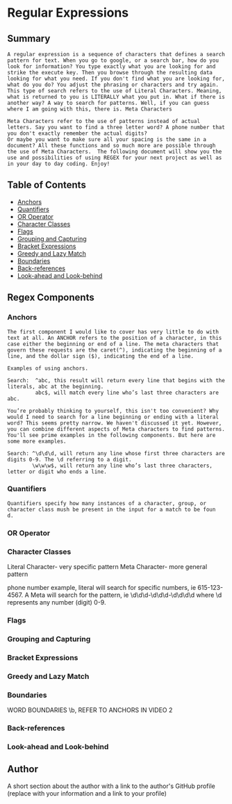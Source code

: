 # Regular Expressions

## Summary

    A regular expression is a sequence of characters that defines a search pattern for text. When you go to google, or a search bar, how do you look for information? You type exactly what you are looking for and strike the execute key. Then you browse through the resulting data looking for what you need. If you don't find what you are looking for, what do you do? You adjust the phrasing or characters and try again. This type of search refers to the use of Literal Characters. Meaning, what is returned to you is LITERALLY what you put in. What if there is another way? A way to search for patterns. Well, if you can guess where I am going with this, there is. Meta Characters
    
    Meta Characters refer to the use of patterns instead of actual letters. Say you want to find a three letter word? A phone number that you don't exactly remember the actual digits?
    Or maybe you want to make sure all your spacing is the same in a document? All these functions and so much more are possible through the use of Meta Characters.  The following document will show you the use and possibilities of using REGEX for your next project as well as in your day to day coding. Enjoy!

## Table of Contents

- [Anchors](#anchors)
- [Quantifiers](#quantifiers)
- [OR Operator](#or-operator)
- [Character Classes](#character-classes)
- [Flags](#flags)
- [Grouping and Capturing](#grouping-and-capturing)
- [Bracket Expressions](#bracket-expressions)
- [Greedy and Lazy Match](#greedy-and-lazy-match)
- [Boundaries](#boundaries)
- [Back-references](#back-references)
- [Look-ahead and Look-behind](#look-ahead-and-look-behind)

## Regex Components

### Anchors 
    The first component I would like to cover has very little to do with text at all. An ANCHOR refers to the position of a character, in this case either the beginning or end of a line. The meta characters that govern these requests are the caret(^), indicating the beginning of a line, and the dollar sign ($), indicating the end of a line.  

    Examples of using anchors.

    Search:  ^abc, this result will return every line that begins with the literals, abc at the beginning. 
             abc$, will match every line who’s last three characters are abc. 

    You’re probably thinking to yourself, this isn't too convenient? Why would I need to search for a line beginning or ending with a literal word? This seems pretty narrow. We haven't discussed it yet. However, you can combine different aspects of Meta characters to find patterns. You'll see prime examples in the following components. But here are some more examples.

    Search: ^\d\d\d, will return any line whose first three characters are digits 0-9. The \d referring to a digit.
            \w\w\w$, will return any line who’s last three characters, letter or digit who ends a line. 
 

### Quantifiers
    Quantifiers specify how many instances of a character, group, or character class mush be present in the input for a match to be foun    d. 

### OR Operator

### Character Classes
Literal Character- very specific pattern
Meta Character- more general pattern

phone number example, literal will search for specific numbers, ie 615-123-4567. A Meta will search for the pattern, ie \d\d\d-\d\d\d-\d\d\d\d where \d represents any number (digit) 0-9.
### Flags

### Grouping and Capturing

### Bracket Expressions

### Greedy and Lazy Match

### Boundaries

WORD BOUNDARIES \b, REFER TO ANCHORS IN VIDEO 2 

### Back-references

### Look-ahead and Look-behind

## Author

A short section about the author with a link to the author's GitHub profile (replace with your information and a link to your profile)
